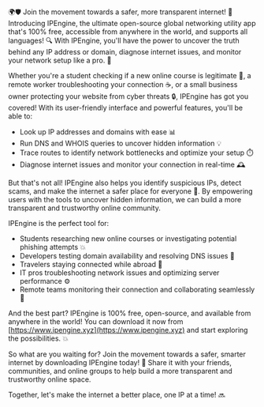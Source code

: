 🌍🛡️ Join the movement towards a safer, more transparent internet! 🚀 Introducing IPEngine, the ultimate open-source global networking utility app that's 100% free, accessible from anywhere in the world, and supports all languages! 🔍 With IPEngine, you'll have the power to uncover the truth behind any IP address or domain, diagnose internet issues, and monitor your network setup like a pro. 📡

Whether you're a student checking if a new online course is legitimate 💸, a remote worker troubleshooting your connection ☕️, or a small business owner protecting your website from cyber threats 🔒, IPEngine has got you covered! With its user-friendly interface and powerful features, you'll be able to:

* Look up IP addresses and domains with ease 📊
* Run DNS and WHOIS queries to uncover hidden information 💡
* Trace routes to identify network bottlenecks and optimize your setup ⏱️
* Diagnose internet issues and monitor your connection in real-time 🕰️

But that's not all! IPEngine also helps you identify suspicious IPs, detect scams, and make the internet a safer place for everyone 🚫. By empowering users with the tools to uncover hidden information, we can build a more transparent and trustworthy online community.

IPEngine is the perfect tool for:

* Students researching new online courses or investigating potential phishing attempts 💥
* Developers testing domain availability and resolving DNS issues 🔧
* Travelers staying connected while abroad 📱
* IT pros troubleshooting network issues and optimizing server performance ⚙️
* Remote teams monitoring their connection and collaborating seamlessly 🤝

And the best part? IPEngine is 100% free, open-source, and available from anywhere in the world! You can download it now from [https://www.ipengine.xyz](https://www.ipengine.xyz) and start exploring the possibilities. 💥

So what are you waiting for? Join the movement towards a safer, smarter internet by downloading IPEngine today! 🎉 Share it with your friends, communities, and online groups to help build a more transparent and trustworthy online space.

Together, let's make the internet a better place, one IP at a time! 🔜